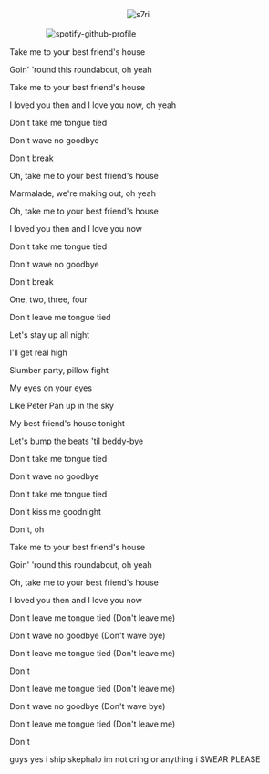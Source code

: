 ㅤㅤㅤㅤㅤㅤㅤㅤㅤㅤㅤㅤㅤㅤㅤㅤ<img src="https://komarev.com/ghpvc/?username=s7ri&label=✧&color=000000&style=flat" alt="s7ri" />

ㅤㅤㅤㅤㅤ![spotify-github-profile](https://spotify-github-profile.kittinanx.com/api/view?uid=314xywmy3fz5mnbhz4bpwdjbapfe&cover_image=true&theme=novatorem&show_offline=false&background_color=121212&interchange=false&bar_color=2c8785&bar_color_cover=true)

Take me to your best friend's house

Goin' 'round this roundabout, oh yeah

Take me to your best friend's house

I loved you then and I love you now, oh yeah

Don't take me tongue tied

Don't wave no goodbye

Don't break

Oh, take me to your best friend's house

Marmalade, we're making out, oh yeah

Oh, take me to your best friend's house

I loved you then and I love you now

Don't take me tongue tied

Don't wave no goodbye

Don't break

One, two, three, four

Don't leave me tongue tied

Let's stay up all night

I'll get real high

Slumber party, pillow fight

My eyes on your eyes

Like Peter Pan up in the sky

My best friend's house tonight

Let's bump the beats 'til beddy-bye

Don't take me tongue tied

Don't wave no goodbye

Don't take me tongue tied

Don't kiss me goodnight

Don't, oh

Take me to your best friend's house

Goin' 'round this roundabout, oh yeah

Oh, take me to your best friend's house

I loved you then and I love you now

Don't leave me tongue tied (Don't leave me)

Don't wave no goodbye (Don't wave bye)

Don't leave me tongue tied (Don't leave me)

Don't

Don't leave me tongue tied (Don't leave me)

Don't wave no goodbye (Don't wave bye)

Don't leave me tongue tied (Don't leave me)

Don't

guys yes i ship skephalo im not cring or anything i SWEAR PLEASE



<!--
**s7ri/s7ri** is a ✨ _special_ ✨ repository because its `README.md` (this file) appears on your GitHub profile.

Here are some ideas to get you started:

- 🔭 I’m currently working on ...
- 🌱 I’m currently learning ...
- 👯 I’m looking to collaborate on ...
- 🤔 I’m looking for help with ...
- 💬 Ask me about ...
- 📫 How to reach me: ...
- 😄 Pronouns: ...
- ⚡ Fun fact: ...
-->
